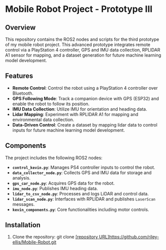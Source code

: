 # Mobile Robot Project - Prototype III

## Overview
This repository contains the ROS2 nodes and scripts for the third prototype of my mobile robot project. This advanced prototype integrates remote control via a PlayStation 4 controller, GPS and IMU data collection, RPLIDAR A1 sensor for mapping, and a dataset generation for future machine learning model development.

## Features
- **Remote Control**: Control the robot using a PlayStation 4 controller over Bluetooth.
- **GPS Following Mode**: Track a companion device with GPS (ESP32) and enable the robot to follow its position.
- **IMU Data Collection**: Utilize IMU for orientation and heading data.
- **Lidar Mapping**: Experiment with RPLIDAR A1 for mapping and environmental data collection.
- **Data-Driven Control**: Create a dataset by mapping lidar data to control inputs for future machine learning model development.

## Components
The project includes the following ROS2 nodes:
- **`control_kevin.py`**: Manages PS4 controller inputs to control the robot.
- **`data_collector_node.py`**: Collects GPS and IMU data for storage and analysis.
- **`gps_car_node.py`**: Acquires GPS data for the robot.
- **`imu_node.py`**: Publishes IMU heading data.
- **`lidar_to_csv_node.py`**: Processes and logs LiDAR and control data.
- **`lidar_scan_node.py`**: Interfaces with RPLIDAR and publishes `LaserScan` messages.
- **`kevin_components.py`**: Core functionalities including motor controls.

## Installation
1. Clone the repository:
git clone [[repository URL]](https://github.com/riley-ellis/Mobile-Robot.git)https://github.com/riley-ellis/Mobile-Robot.git
